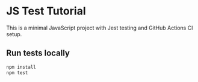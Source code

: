 # JS Test Tutorial

This is a minimal JavaScript project with Jest testing and GitHub Actions CI setup.

## Run tests locally

```bash
npm install
npm test